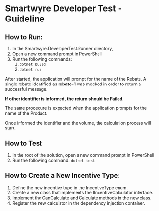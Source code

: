 # Smartwyre Developer Test - Guideline

## How to Run:

1. In the Smartwyre.DeveloperTest.Runner directory, 
2. Open a new command prompt in PowerShell
3. Run the following commands:
   1. `dotnet build`
   2. `dotnet run`

After started, the application will prompt for the name of the Rebate. 
A single rebate identified as **rebate-1** was mocked in order to return a successful message.

**If other identifier is informed, the return should be Failed**.

The same procedure is expected when the application prompts for the name of the Product. 

Once informed the identifier and the volume, the calculation process will start.
  
## How to Test
1. In the root of the solution, open a new command prompt in PowerShell
2. Run the following command: `dotnet test`



## How to Create a New Incentive Type:

1.	Define the new incentive type in the IncentiveType enum.
2.	Create a new class that implements the IIncentiveCalculator interface.
3.	Implement the CanCalculate and Calculate methods in the new class.
4.	Register the new calculator in the dependency injection container.


